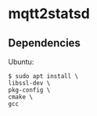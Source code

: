 # mqtt2statsd

## Dependencies

Ubuntu:
```
$ sudo apt install \
libssl-dev \
pkg-config \
cmake \
gcc
```
